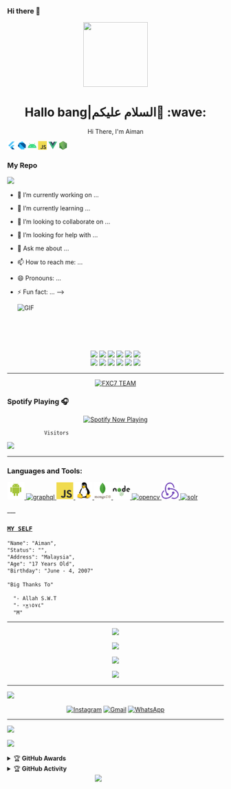 ### Hi there 👋
<p align="center">
<img src="https://avatars.githubusercontent.com/ai-man-123" width="150" height="150"/>
</p>
<h1 align='center'>Hallo bang|السلام عليكم👋 :wave:</h1>
<p align='center'>Hi There, I'm Aiman</p>
<code><img height="20" src="https://raw.githubusercontent.com/github/explore/80688e429a7d4ef2fca1e82350fe8e3517d3494d/topics/flutter/flutter.png"></code>
<code><img height="20" src="https://raw.githubusercontent.com/github/explore/80688e429a7d4ef2fca1e82350fe8e3517d3494d/topics/dart/dart.png"></code>
<code><img height="20" src="https://raw.githubusercontent.com/github/explore/80688e429a7d4ef2fca1e82350fe8e3517d3494d/topics/android/android.png"></code>
<code><img height="20" src="https://raw.githubusercontent.com/github/explore/80688e429a7d4ef2fca1e82350fe8e3517d3494d/topics/javascript/javascript.png"></code>
<code><img height="20" src="https://raw.githubusercontent.com/github/explore/80688e429a7d4ef2fca1e82350fe8e3517d3494d/topics/vue/vue.png"></code>
<code><img height="20" src="https://raw.githubusercontent.com/github/explore/80688e429a7d4ef2fca1e82350fe8e3517d3494d/topics/nodejs/nodejs.png"></code>    

<h3 align="left">My Repo</h3>
<p align="left">
  <a href="https://github.com/ai-man-123/1234"><img src="https://github-readme-stats.vercel.app/api/pin/?username=ai-man-123&repo=1234&bg_color=30,e96443,904e95&title_color=fff&text_color=fff&icon_color=fff&hide_border=true&show_icons=true&show_owner=true&disable_animations=false" /></a>
</p>

- 🔭 I’m currently working on ...
- 🌱 I’m currently learning ...
- 👯 I’m looking to collaborate on ...
- 🤔 I’m looking for help with ...
- 💬 Ask me about ...
- 📫 How to reach me: ...
- 😄 Pronouns: ...
- ⚡ Fun fact: ...
-->

   <img src="https://media.giphy.com/media/4dM1U76aAQ3dbE6bc3/giphy.gif" alt="GIF" width="128" height="128"/>
</p>
<p align="center">

 <h1 align="center"><img src="https://user-images.githubusercontent.com/1303154/88677602-1635ba80-d120-11ea-84d8-d263ba5fc3c0.gif" width="40px" alt=""><br></h1>

<p align="center">
  <img src="https://img.shields.io/badge/-JavaScript-black?style=flat-square&logo=javascript" />
  <img src="https://img.shields.io/badge/-Node.js-black?style=flat-square&logo=Node.js" />
  <img src="https://img.shields.io/badge/-HTML5-black?style=flat-square&logo=html5&logoColor=e34f26" />
  <img src="https://img.shields.io/badge/-CSS3-black?style=flat-square&logo=css3&logoColor=1572b6" />
  <img src="https://img.shields.io/badge/-Git-black?style=flat-square&logo=git" />
  <img src="https://img.shields.io/badge/-GitHub-black?style=flat-square&logo=github" /> <br>
  <img src="https://img.shields.io/badge/-Python-black?style=flat-square&logo=python" />
  <img src="https://img.shields.io/badge/-React-black?style=flat-square&logo=react" />
  <img src="https://img.shields.io/badge/-Redux-black?style=flat-square&logo=redux" />
  <img src="https://img.shields.io/badge/-Windows-black?style=flat-square&logo=windows" />
  <img src="https://img.shields.io/badge/-VS_Code-black?style=flat-square&logo=visual-studio-code" />
  <img src="https://img.shields.io/badge/-SQLite3-black?style=flat-square&logo=sqlite" />
</p>

___

<p align="center">
<a target="_blank" href="https://api-xcoders.xyz/"><img alt="FXC7 TEAM" src="https://img.shields.io/badge/FXC7 TEAM%20-%23121011.svg?&style=for-the-badge&logo=ubuntu&logoColor=white"></a>
</p>

### Spotify Playing 🎧

<p align="center">
  <a href="https://open.spotify.com/user/hbv7yzic965h9y82w194av0cz" target="_blank"><img src="https://now-playing-on-spotify.vercel.app/api/spotify" alt="Spotify Now Playing" width="350"/></a>
</p>

```
            Visitors
```
 <a href="https://github.com/ai-man-123"><img src="https://cardivo.vercel.app/api?name=Aiman *͘⁴̅⁰͍⁴̵〆*&description=Hi,%20i%27m%20Aiman*͘⁴̅⁰͍⁴̵〆*%20and%20i%27m%20just%20a%20newbie%20programmer%20Nice%20to%20meet%20you%20👋&image=https://i.ibb.co/W0LRr0b/0e5a74a6006e.jpg&backgroundColor=%23ecf0f1&instagram=@manuriosxnl_&github=Aiman&pattern=leaf&colorPattern=%23eaeaea" /><a>
</p>

___

<h3 align="left">Languages and Tools:</h3>
<p align="left"> <a href="https://developer.android.com" target="_blank" rel="noreferrer"> <img src="https://raw.githubusercontent.com/devicons/devicon/master/icons/android/android-original-wordmark.svg" alt="android" width="40" height="40"/> </a> <a href="https://graphql.org" target="_blank" rel="noreferrer"> <img src="https://www.vectorlogo.zone/logos/graphql/graphql-icon.svg" alt="graphql" width="40" height="40"/> </a> <a href="https://developer.mozilla.org/en-US/docs/Web/JavaScript" target="_blank" rel="noreferrer"> <img src="https://raw.githubusercontent.com/devicons/devicon/master/icons/javascript/javascript-original.svg" alt="javascript" width="40" height="40"/> </a> <a href="https://www.linux.org/" target="_blank" rel="noreferrer"> <img src="https://raw.githubusercontent.com/devicons/devicon/master/icons/linux/linux-original.svg" alt="linux" width="40" height="40"/> </a> <a href="https://www.mongodb.com/" target="_blank" rel="noreferrer"> <img src="https://raw.githubusercontent.com/devicons/devicon/master/icons/mongodb/mongodb-original-wordmark.svg" alt="mongodb" width="40" height="40"/> </a> <a href="https://nodejs.org" target="_blank" rel="noreferrer"> <img src="https://raw.githubusercontent.com/devicons/devicon/master/icons/nodejs/nodejs-original-wordmark.svg" alt="nodejs" width="40" height="40"/> </a> <a href="https://opencv.org/" target="_blank" rel="noreferrer"> <img src="https://www.vectorlogo.zone/logos/opencv/opencv-icon.svg" alt="opencv" width="40" height="40"/> </a> <a href="https://redux.js.org" target="_blank" rel="noreferrer"> <img src="https://raw.githubusercontent.com/devicons/devicon/master/icons/redux/redux-original.svg" alt="redux" width="40" height="40"/> </a> <a href="https://lucene.apache.org/solr/" target="_blank" rel="noreferrer"> <img src="https://www.vectorlogo.zone/logos/apache_solr/apache_solr-icon.svg" alt="solr" width="40" height="40"/> </a> </p>
___

### [`MY SELF`](https://instagram.com/manuriosxnl_)
```
"Name": "Aiman",
"Status": "",
"Address": "Malaysia",
"Age": "17 Years Old",
"Birthday": "June - 4, 2007"
   
"Big Thanks To"

  "- Allah S.W.T
  "- ×͜×١٥٧٤"
  "M"
```
___
   
   <p align="center">
  <a href="https://github.com/ai-man-123"><img src="https://github-readme-stats.vercel.app/api?username=AimanX&theme=tokyonight&show_icons=true" /></a>
</p>

<p align="center">
  <a href="https://github.com/ai-man-123"><img src="https://github-readme-streak-stats.herokuapp.com?user=ruanyf&theme=tokyonight&hide_border=false&properties=background&border=%239611C5FF" /><a>
</p>
  
<p align="center">
  <a href="https://github.com/Aiman"><img src="https://github-readme-stats.vercel.app/api/top-langs?username=Aiman&theme=tokyonight&layout=compact" /></a>
</p>
  
<p align="center">
  <a href="https://github.com/ai-man-123"><img src="https://github-profile-trophy.vercel.app/?username=ruanyf&theme=radical&margin-w=20&no-bg=true&no-frame=false" /><a>
</p>
    
___

<img src="https://github.com/TheDudeThatCode/TheDudeThatCode/blob/master/Assets/Developer.gif" width="400px">

    
<p align="center">
<a href="" target="_blank"><img src="https://img.shields.io/badge/Instagram-%23E4405F.svg?&style=circle&logo=instagram&logoColor=white" alt="Instagram"></a>
<a href="aimanmk1234@gmail.com" target="_blank"><img src="https://img.shields.io/badge/Gmail-D14836?style=circle&logo=gmail&logoColor=white" alt="Gmail"></a>
<a href="https://api.whatsapp.com/send?phone=60102810046&text=Hi" target="_blank"><img src="https://img.shields.io/badge/Whatsapp-%808080.svg?&style=circle&logo=Whatsapp&logoColor=white" alt="WhatsApp"></a>
</p>

___

<img src="https://raw.githubusercontent.com/TheDudeThatCode/TheDudeThatCode/master/Assets/Mario_Gameplay.gif"/>

![](https://github-profile-summary-cards.vercel.app/api/cards/profile-details?username=ai-man-123&theme=monokai)

</p>
<details>
    <summary>&#127942 <b>GitHub Awards</b></summary><br/>

![Github Trophy](https://github-profile-trophy.vercel.app/?username=ai-man-123)

</details>

<details>
    <summary>&#127942 <b>GitHub Activity</b></summary><br/>

![Metrics](https://metrics.lecoq.io/ai-man-123?template=classic&repositories.forks=true&languages=1&languages.colors=github&languages.threshold=0%25&config.timezone=Asia%2FMakassar)

</details> 
<img align="right" width="300" src="https://i.imgur.com/ugWb6BU.gif" />
